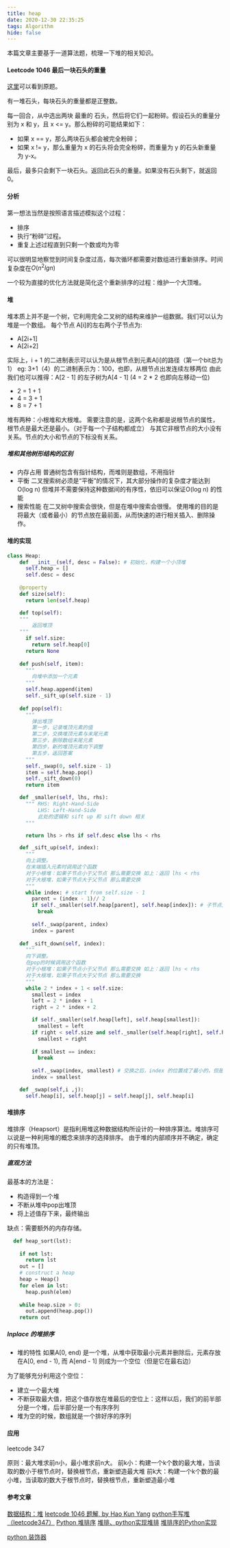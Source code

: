 ```yaml
---
title: heap
date: 2020-12-30 22:35:25
tags: Algorithm
hide: false
---
```


本篇文章主要基于一道算法题，梳理一下堆的相关知识。

#### Leetcode 1046 最后一块石头的重量
[这里](https://leetcode-cn.com/problems/last-stone-weight/)可以看到原题。

有一堆石头，每块石头的重量都是正整数。

每一回合，从中选出两块 最重的 石头，然后将它们一起粉碎。假设石头的重量分别为 x 和 y，且 x <= y。那么粉碎的可能结果如下：

- 如果 x == y，那么两块石头都会被完全粉碎；
- 如果 x != y，那么重量为 x 的石头将会完全粉碎，而重量为 y 的石头新重量为 y-x。

最后，最多只会剩下一块石头。返回此石头的重量。如果没有石头剩下，就返回 0。

#### 分析
第一想法当然是按照语言描述模拟这个过程：
- 排序
- 执行“粉碎”过程。
- 重复上述过程直到只剩一个数或均为零

可以很明显地察觉到时间复杂度过高，每次循环都需要对数组进行重新排序。时间复杂度在$O(n^2lgn)$

一个较为直接的优化方法就是简化这个重新排序的过程：维护一个大顶堆。

#### 堆

堆本质上并不是一个树，它利用完全二叉树的结构来维护一组数据。我们可以认为堆是一个数组。
每个节点 A[i]的左右两个子节点为:
- A[2i+1]
- A[2i+2]

实际上，i + 1 的二进制表示可以认为是从根节点到元素A[i]的路径（第一个bit总为1）
eg: 3+1（4）的二进制表示为：100，也即，从根节点出发连续左移两位
由此我们也可以推得：A[2 - 1] 的左子树为A[4 - 1] (4 = 2 * 2 也即向左移动一位)

- 2 = 1 + 1
- 4 = 3 + 1
- 8 = 7 + 1

堆有两种：小根堆和大根堆。
需要注意的是，这两个名称都是说根节点的属性，根节点是最大还是最小。（对于每一个子结构都成立）
与其它非根节点的大小没有关系。节点的大小和节点的下标没有关系。

##### 堆和其他树形结构的区别

- 内存占用
  普通树包含有指针结构，而堆则是数组，不用指针
- 平衡
  二叉搜索树必须是“平衡”的情况下，其大部分操作的复杂度才能达到O(log n)
  但堆并不需要保持这种数据间的有序性，依旧可以保证O(log n) 的性能
- 搜索性能
  在二叉树中搜索会很快，但是在堆中搜索会很慢。
  使用堆的目的是将最大（或者最小）的节点放在最前面，从而快速的进行相关插入、删除操作。


#### 堆的实现
``` python
class Heap:
    def __init__(self, desc = False): # 初始化，构建一个小顶堆
      self.heap = []
      self.desc = desc
    
    @property
    def size(self):
      return len(self.heap)

    def top(self):
    """
        返回堆顶
    """
      if self.size:
        return self.heap[0]
      return None
    
    def push(self, item):
      """
        向堆中添加一个元素
      """
      self.heap.append(item)
      self._sift_up(self.size - 1)
    
    def pop(self):
      """
        弹出堆顶
        第一步，记录堆顶元素的值
        第二步，交换堆顶元素与末尾元素
        第三步，删除数组末尾元素
        第四步，新的堆顶元素向下调整
        第五步，返回答案
      """
      self._swap(0, self.size - 1)
      item = self.heap.pop()
      self._sift_down(0)
      return item

    def _smaller(self, lhs, rhs):
      """ RHS: Right-Hand-Side
          LHS: Left-Hand-Side
          此处的逻辑和 sift up 和 sift down 相关
      """

      return lhs > rhs if self.desc else lhs < rhs

    def _sift_up(self, index):
      """
      向上调整。
      在末端插入元素时调用这个函数
      对于小根堆：如果子节点小于父节点 那么需要交换 如上：返回 lhs < rhs
      对于大根堆，如果子节点大于父节点 那么需要交换
      """
      while index: # start from self.size - 1
        parent = (index - 1)// 2
        if self._smaller(self.heap[parent], self.heap[index]): # 子节点大 不需要操作
          break
        
        self._swap(parent, index)
        index = parent
 
    def _sift_down(self, index):
      """
      向下调整。
      在pop的时候调用这个函数
      对于小根堆：如果子节点小于父节点 那么需要交换 如上：返回 lhs < rhs
      对于大根堆，如果子节点大于父节点 那么需要交换
      """
      while 2 * index + 1 < self.size:
        smallest = index 
        left = 2 * index + 1
        right = 2 * index + 2

        if self._smaller(self.heap[left], self.heap[smallest]):
          smallest = left
        if right < self.size and self._smaller(self.heap[right], self.heap[smallest]):
          smallest = right
        
        if smallest == index:
          break
        
        self._swap(index, smallest) # 交换之后，index 的位置成了最小的，但是smallest 位置的大小不确定
        index = smallest

    def _swap(self,i ,j):
      self.heap[i], self.heap[j] = self.heap[j], self.heap[i]

```

#### 堆排序
堆排序（Heapsort）是指利用堆这种数据结构所设计的一种排序算法。堆排序可以说是一种利用堆的概念来排序的选择排序。
由于堆的内部顺序并不确定，确定的只有堆顶。

##### 直观方法
最基本的方法是：
 - 构造得到一个堆
 - 不断从堆中pop出堆顶
 - 将上述值存下来，最终输出

缺点：需要额外的内存存储。

  ``` python
    def heap_sort(lst):
      
      if not lst:
        return lst
      out = []
      # construct a heap
      heap = Heap()
      for elem in lst:
        heap.push(elem)
      
      while heap.size > 0:
        out.append(heap.pop())
      return out
  ```

##### Inplace 的堆排序
- 堆的特性
  如果A[0, end) 是一个堆，从堆中获取最小元素并删除后，元素存放在A[0, end - 1), 而 A[end - 1] 则成为一个空位（但是它在最右边）

为了能够充分利用这个空位：
- 建立一个最大堆
- 不断获取最大值，把这个值存放在堆最后的空位上：这样以后，我们的前半部分是一个堆，后半部分是一个有序序列
- 堆为空的时候，数组就是一个排好序的序列




#### 应用
leetcode 347

原则：最大堆求前n小，最小堆求前n大。
前k小：构建一个k个数的最大堆，当读取的数小于根节点时，替换根节点，重新塑造最大堆
前k大：构建一个k个数的最小堆，当读取的数大于根节点时，替换根节点，重新塑造最小堆

#### 参考文章
[数据结构：堆](https://www.jianshu.com/p/6b526aa481b1)
[leetcode 1046 题解, by Hao Kun Yang](https://leetcode-cn.com/problems/last-stone-weight/solution/python-zui-da-dui-diao-ku-shou-xie-shi-x-utdj/)
[python手写堆（leetcode347）](https://blog.csdn.net/lmy_xxn/article/details/103800683)
[Python 堆排序](https://www.runoob.com/python3/python-heap-sort.html)
[堆排、python实现堆排](https://www.cnblogs.com/shiqi17/p/9694938.html)
[堆排序的Python实现](https://www.jianshu.com/p/d174f1862601)

[python 装饰器](https://www.liaoxuefeng.com/wiki/1016959663602400/1017451662295584)